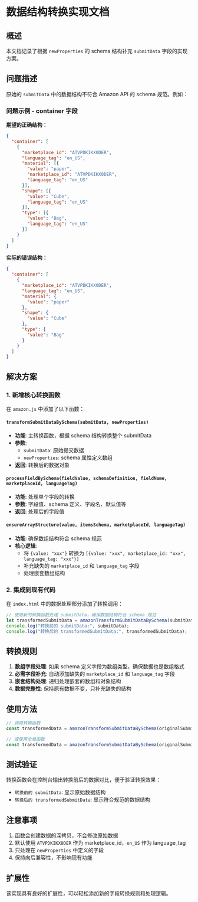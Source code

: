 # 数据结构转换实现文档

## 概述

本文档记录了根据 `newProperties` 的 schema 结构补充 `submitData` 字段的实现方案。

## 问题描述

原始的 `submitData` 中的数据结构不符合 Amazon API 的 schema 规范。例如：

### 问题示例 - container 字段

**期望的正确结构：**
```json
{
  "container": [
    {
      "marketplace_id": "ATVPDKIKX0DER",
      "language_tag": "en_US",
      "material": [{
        "value": "paper",
        "marketplace_id": "ATVPDKIKX0DER",
        "language_tag": "en_US"
      }],
      "shape": [{
        "value": "Cube",
        "language_tag": "en_US"
      }],
      "type": [{
        "value": "Bag",
        "language_tag": "en_US"
      }]
    }
  ]
}
```

**实际的错误结构：**
```json
{
  "container": [
    {
      "marketplace_id": "ATVPDKIKX0DER",
      "language_tag": "en_US",
      "material": {
        "value": "paper"
      },
      "shape": {
        "value": "Cube"
      },
      "type": {
        "value": "Bag"
      }
    }
  ]
}
```

## 解决方案

### 1. 新增核心转换函数

在 `amazon.js` 中添加了以下函数：

#### `transformSubmitDataBySchema(submitData, newProperties)`
- **功能**: 主转换函数，根据 schema 结构转换整个 submitData
- **参数**: 
  - `submitData`: 原始提交数据
  - `newProperties`: schema 属性定义数组
- **返回**: 转换后的数据对象

#### `processFieldBySchema(fieldValue, schemaDefinition, fieldName, marketplaceId, languageTag)`
- **功能**: 处理单个字段的转换
- **参数**: 字段值、schema 定义、字段名、默认值等
- **返回**: 处理后的字段值

#### `ensureArrayStructure(value, itemsSchema, marketplaceId, languageTag)`
- **功能**: 确保数组结构符合 schema 规范
- **核心逻辑**: 
  - 将 `{value: "xxx"}` 转换为 `[{value: "xxx", marketplace_id: "xxx", language_tag: "xxx"}]`
  - 补充缺失的 `marketplace_id` 和 `language_tag` 字段
  - 处理嵌套数组结构

### 2. 集成到现有代码

在 `index.html` 中的数据处理部分添加了转换调用：

```javascript
// 使用新的转换函数处理 submitData，确保数据结构符合 schema 规范
let transformedSubmitData = amazonTransformSubmitDataBySchema(submitData, newProperties);
console.log("转换前的 submitData:", submitData);
console.log("转换后的 transformedSubmitData:", transformedSubmitData);
```

## 转换规则

1. **数组字段处理**: 如果 schema 定义字段为数组类型，确保数据也是数组格式
2. **必需字段补充**: 自动添加缺失的 `marketplace_id` 和 `language_tag` 字段
3. **嵌套结构处理**: 递归处理嵌套的数组和对象结构
4. **数据完整性**: 保持原有数据不变，只补充缺失的结构

## 使用方法

```javascript
// 调用转换函数
const transformedData = amazonTransformSubmitDataBySchema(originalSubmitData, schemaProperties);

// 或使用全局函数
const transformedData = amazonTransformSubmitDataBySchema(originalSubmitData, schemaProperties);
```

## 测试验证

转换函数会在控制台输出转换前后的数据对比，便于验证转换效果：

- `转换前的 submitData`: 显示原始数据结构
- `转换后的 transformedSubmitData`: 显示符合规范的数据结构

## 注意事项

1. 函数会创建数据的深拷贝，不会修改原始数据
2. 默认使用 `ATVPDKIKX0DER` 作为 marketplace_id，`en_US` 作为 language_tag
3. 只处理在 `newProperties` 中定义的字段
4. 保持向后兼容性，不影响现有功能

## 扩展性

该实现具有良好的扩展性，可以轻松添加新的字段转换规则和处理逻辑。
